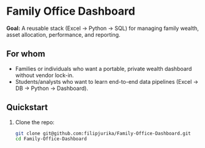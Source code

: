 # Family Office Dashboard

**Goal:** A reusable stack (Excel → Python → SQL) for managing family wealth, asset allocation, performance, and reporting.

## For whom
- Families or individuals who want a portable, private wealth dashboard without vendor lock-in.
- Students/analysts who want to learn end-to-end data pipelines (Excel → DB → Python → Dashboard).

## Quickstart
1. Clone the repo:
   ```bash
   git clone git@github.com:filipjurika/Family-Office-Dashboard.git
   cd Family-Office-Dashboard
